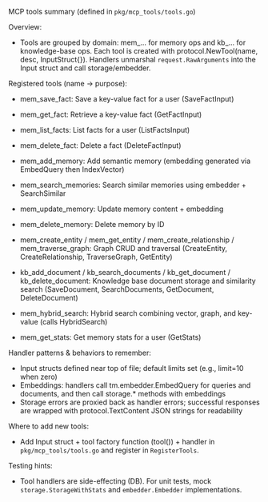 MCP tools summary (defined in `pkg/mcp_tools/tools.go`)

Overview:
- Tools are grouped by domain: mem_... for memory ops and kb_... for knowledge-base ops. Each tool is created with protocol.NewTool(name, desc, InputStruct{}). Handlers unmarshal `request.RawArguments` into the Input struct and call storage/embedder.

Registered tools (name -> purpose):
- mem_save_fact: Save a key-value fact for a user (SaveFactInput)
- mem_get_fact: Retrieve a key-value fact (GetFactInput)
- mem_list_facts: List facts for a user (ListFactsInput)
- mem_delete_fact: Delete a fact (DeleteFactInput)

- mem_add_memory: Add semantic memory (embedding generated via EmbedQuery then IndexVector)
- mem_search_memories: Search similar memories using embedder + SearchSimilar
- mem_update_memory: Update memory content + embedding
- mem_delete_memory: Delete memory by ID

- mem_create_entity / mem_get_entity / mem_create_relationship / mem_traverse_graph: Graph CRUD and traversal (CreateEntity, CreateRelationship, TraverseGraph, GetEntity)

- kb_add_document / kb_search_documents / kb_get_document / kb_delete_document: Knowledge base document storage and similarity search (SaveDocument, SearchDocuments, GetDocument, DeleteDocument)

- mem_hybrid_search: Hybrid search combining vector, graph, and key-value (calls HybridSearch)
- mem_get_stats: Get memory stats for a user (GetStats)

Handler patterns & behaviors to remember:
- Input structs defined near top of file; default limits set (e.g., limit=10 when zero)
- Embeddings: handlers call tm.embedder.EmbedQuery for queries and documents, and then call storage.* methods with embeddings
- Storage errors are proxied back as handler errors; successful responses are wrapped with protocol.TextContent JSON strings for readability

Where to add new tools:
- Add Input struct + tool factory function (tool()) + handler in `pkg/mcp_tools/tools.go` and register in `RegisterTools`.

Testing hints:
- Tool handlers are side-effecting (DB). For unit tests, mock `storage.StorageWithStats` and `embedder.Embedder` implementations.

